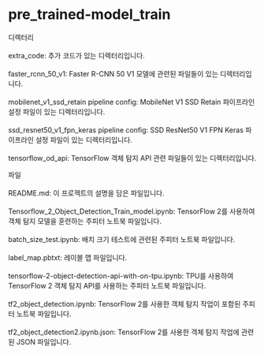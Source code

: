 # pre_trained-model_train


디렉터리<br><br>
extra_code: 추가 코드가 있는 디렉터리입니다.<br><br>
faster_rcnn_50_v1: Faster R-CNN 50 V1 모델에 관련된 파일들이 있는 디렉터리입니다.<br><br>
mobilenet_v1_ssd_retain pipeline config: MobileNet V1 SSD Retain 파이프라인 설정 파일이 있는 디렉터리입니다.<br><br>
ssd_resnet50_v1_fpn_keras pipeline config: SSD ResNet50 V1 FPN Keras 파이프라인 설정 파일이 있는 디렉터리입니다.<br><br>
tensorflow_od_api: TensorFlow 객체 탐지 API 관련 파일들이 있는 디렉터리입니다.

파일<br><br>
README.md: 이 프로젝트의 설명을 담은 파일입니다. <br><br>
Tensorflow_2_Object_Detection_Train_model.ipynb: TensorFlow 2를 사용하여 객체 탐지 모델을 훈련하는 주피터 노트북 파일입니다.<br><br>
batch_size_test.ipynb: 배치 크기 테스트에 관련된 주피터 노트북 파일입니다.<br><br>
label_map.pbtxt: 레이블 맵 파일입니다.<br><br>
tensorflow-2-object-detection-api-with-on-tpu.ipynb: TPU를 사용하여 TensorFlow 2 객체 탐지 API를 사용하는 주피터 노트북 파일입니다.<br><br>
tf2_object_detection.ipynb: TensorFlow 2를 사용한 객체 탐지 작업이 포함된 주피터 노트북 파일입니다.<br><br>
tf2_object_detection2.ipynb.json: TensorFlow 2를 사용한 객체 탐지 작업에 관련된 JSON 파일입니다.
